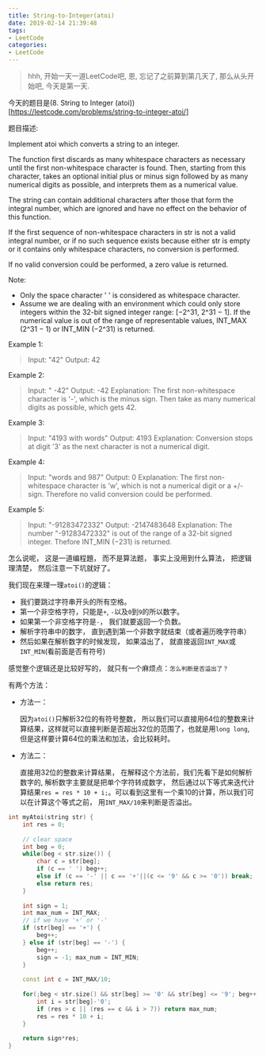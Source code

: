 ```yaml
---
title: String-to-Integer(atoi)
date: 2019-02-14 21:39:48
tags:
- LeetCode
categories:
- LeetCode
---
```


> hhh, 开始一天一道LeetCode吧, 恩, 忘记了之前算到第几天了, 那么从头开始吧, 今天是第一天.

今天的题目是(8. String to Integer (atoi))[https://leetcode.com/problems/string-to-integer-atoi/]

题目描述:

Implement atoi which converts a string to an integer.

The function first discards as many whitespace characters as necessary until the first non-whitespace character is found. Then, starting from this character, takes an optional initial plus or minus sign followed by as many numerical digits as possible, and interprets them as a numerical value.

The string can contain additional characters after those that form the integral number, which are ignored and have no effect on the behavior of this function.

If the first sequence of non-whitespace characters in str is not a valid integral number, or if no such sequence exists because either str is empty or it contains only whitespace characters, no conversion is performed.

If no valid conversion could be performed, a zero value is returned.

Note:

- Only the space character ' ' is considered as whitespace character.
- Assume we are dealing with an environment which could only store integers within the 32-bit signed integer range: [−2^31,  2^31 − 1]. If the numerical value is out of the range of representable values, INT_MAX (2^31 − 1) or INT_MIN (−2^31) is returned.

Example 1:

> Input: "42"
> Output: 42

Example 2:

> Input: "   -42"
> Output: -42
> Explanation: The first non-whitespace character is '-', which is the minus sign. Then take as many numerical digits as possible, which gets 42.

Example 3:

> Input: "4193 with words"
> Output: 4193
> Explanation: Conversion stops at digit '3' as the next character is not a numerical digit.

Example 4:

> Input: "words and 987"
> Output: 0
> Explanation: The first non-whitespace character is 'w', which is not a numerical digit or a +/- sign. Therefore no valid conversion could be performed.

Example 5:

> Input: "-91283472332"
> Output: -2147483648
> Explanation: The number "-91283472332" is out of the range of a 32-bit signed integer. Thefore INT_MIN (−231) is returned.

怎么说呢， 这是一道编程題， 而不是算法题， 事实上没用到什么算法， 把逻辑理清楚， 然后注意一下坑就好了。

我们现在来理一理`atoi()`的逻辑：

- 我们要跳过字符串开头的所有空格。
- 第一个非空格字符，只能是`+`, `-`以及`0`到`9`的所以数字。
- 如果第一个非空格字符是`-`， 我们就要返回一个负数。
- 解析字符串中的数字， 直到遇到第一个非数字就结束（或者遍历晚字符串）
- 然后如果在解析数字的时候发现， 如果溢出了， 就直接返回`INT_MAX`或`INT_MIN`(看前面是否有符号)

感觉整个逻辑还是比较好写的， 就只有一个麻烦点：`怎么判断是否溢出了？`

有两个方法：

- 方法一：

    因为`atoi()`只解析32位的有符号整数， 所以我们可以直接用64位的整数来计算结果，这样就可以直接判断是否超出32位的范围了，也就是用`long long`, 但是这样要计算64位的乘法和加法，会比较耗时。

- 方法二：

    直接用32位的整数来计算结果， 在解释这个方法前，我们先看下是如何解析数字的, 解析数字主要就是把单个字符转成数字， 然后通过以下等式来迭代计算结果`res = res * 10 + i;`。可以看到这里有一个乘10的计算，所以我们可以在计算这个等式之前， 用`INT_MAX/10`来判断是否溢出。



```cpp
int myAtoi(string str) {
    int res = 0;
    
    // clear space
    int beg = 0;
    while(beg < str.size()) {
        char c = str[beg];
        if (c == ' ') beg++;
        else if (c == '-' || c == '+'||(c <= '9' && c >= '0')) break;
        else return res;
    }
    
    int sign = 1;
    int max_num = INT_MAX;
    // if we have '+' or '-'
    if (str[beg] == '+') {
        beg++;
    } else if (str[beg] == '-') {
        beg++;
        sign = -1; max_num = INT_MIN;
    }
    
    const int c = INT_MAX/10;
    
    for(;beg < str.size() && str[beg] >= '0' && str[beg] <= '9'; beg++) {
        int i = str[beg]-'0';
        if (res > c || (res == c && i > 7)) return max_num;
        res = res * 10 + i;
    }
    
    return sign*res;
}
```
